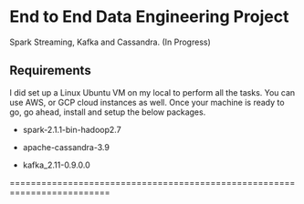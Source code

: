 # End to End Data Engineering Project
 Spark Streaming, Kafka and Cassandra. (In Progress)


## Requirements

I did set up a Linux Ubuntu VM on my local to perform all the tasks. You can use AWS, or GCP cloud instances as well. Once your machine is ready to go, go ahead, install and setup the below packages.

- spark-2.1.1-bin-hadoop2.7

- apache-cassandra-3.9

- kafka_2.11-0.9.0.0

=========================================================================



